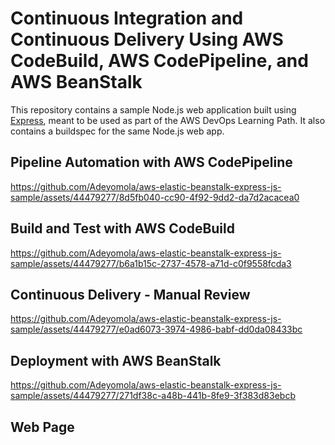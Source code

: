 # Continuous Integration and Continuous Delivery Using AWS CodeBuild, AWS CodePipeline, and AWS BeanStalk

This repository contains a sample Node.js web application built using [Express](https://expressjs.com/), meant to be used as part of the AWS DevOps Learning Path. It also contains a buildspec for the same Node.js web app.

## Pipeline Automation with AWS CodePipeline
https://github.com/Adeyomola/aws-elastic-beanstalk-express-js-sample/assets/44479277/8d5fb040-cc90-4f92-9dd2-da7d2acacea0
## Build and Test with AWS CodeBuild
https://github.com/Adeyomola/aws-elastic-beanstalk-express-js-sample/assets/44479277/b6a1b15c-2737-4578-a71d-c0f9558fcda3
## Continuous Delivery - Manual Review
https://github.com/Adeyomola/aws-elastic-beanstalk-express-js-sample/assets/44479277/e0ad6073-3974-4986-babf-dd0da08433bc
## Deployment with AWS BeanStalk
https://github.com/Adeyomola/aws-elastic-beanstalk-express-js-sample/assets/44479277/271df38c-a48b-441b-8fe9-3f383d83ebcb
## Web Page
